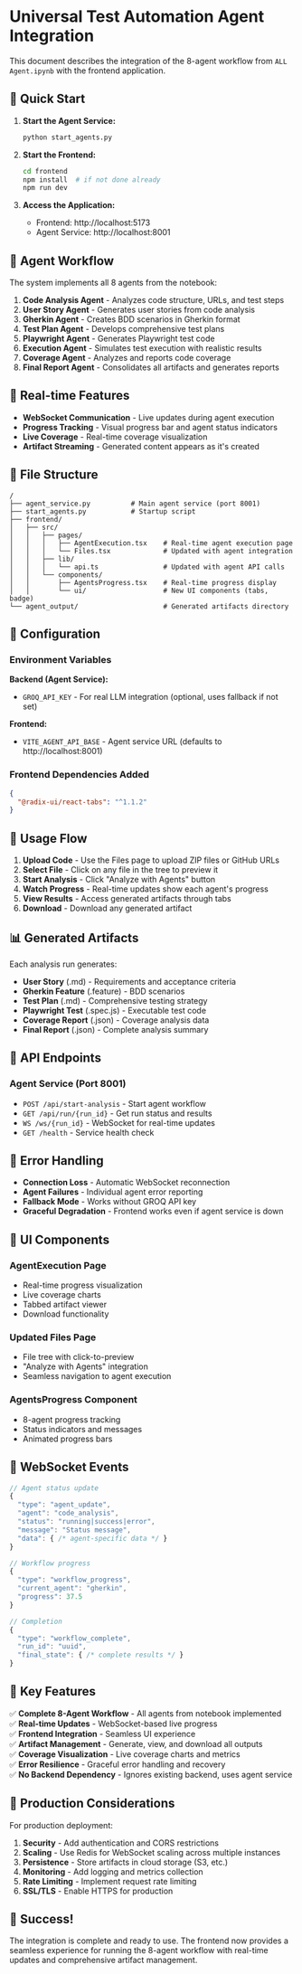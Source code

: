 # Universal Test Automation Agent Integration

This document describes the integration of the 8-agent workflow from `ALL Agent.ipynb` with the frontend application.

## 🚀 Quick Start

1. **Start the Agent Service:**
   ```bash
   python start_agents.py
   ```

2. **Start the Frontend:**
   ```bash
   cd frontend
   npm install  # if not done already
   npm run dev
   ```

3. **Access the Application:**
   - Frontend: http://localhost:5173
   - Agent Service: http://localhost:8001

## 🤖 Agent Workflow

The system implements all 8 agents from the notebook:

1. **Code Analysis Agent** - Analyzes code structure, URLs, and test steps
2. **User Story Agent** - Generates user stories from code analysis
3. **Gherkin Agent** - Creates BDD scenarios in Gherkin format
4. **Test Plan Agent** - Develops comprehensive test plans
5. **Playwright Agent** - Generates Playwright test code
6. **Execution Agent** - Simulates test execution with realistic results
7. **Coverage Agent** - Analyzes and reports code coverage
8. **Final Report Agent** - Consolidates all artifacts and generates reports

## 🔄 Real-time Features

- **WebSocket Communication** - Live updates during agent execution
- **Progress Tracking** - Visual progress bar and agent status indicators
- **Live Coverage** - Real-time coverage visualization
- **Artifact Streaming** - Generated content appears as it's created

## 📁 File Structure

```
/
├── agent_service.py          # Main agent service (port 8001)
├── start_agents.py           # Startup script
├── frontend/
│   ├── src/
│   │   ├── pages/
│   │   │   ├── AgentExecution.tsx    # Real-time agent execution page
│   │   │   └── Files.tsx             # Updated with agent integration
│   │   ├── lib/
│   │   │   └── api.ts                # Updated with agent API calls
│   │   └── components/
│   │       ├── AgentsProgress.tsx    # Real-time progress display
│   │       └── ui/                   # New UI components (tabs, badge)
└── agent_output/                     # Generated artifacts directory
```

## 🔧 Configuration

### Environment Variables

**Backend (Agent Service):**
- `GROQ_API_KEY` - For real LLM integration (optional, uses fallback if not set)

**Frontend:**
- `VITE_AGENT_API_BASE` - Agent service URL (defaults to http://localhost:8001)

### Frontend Dependencies Added

```json
{
  "@radix-ui/react-tabs": "^1.1.2"
}
```

## 🎯 Usage Flow

1. **Upload Code** - Use the Files page to upload ZIP files or GitHub URLs
2. **Select File** - Click on any file in the tree to preview it
3. **Start Analysis** - Click "Analyze with Agents" button
4. **Watch Progress** - Real-time updates show each agent's progress
5. **View Results** - Access generated artifacts through tabs
6. **Download** - Download any generated artifact

## 📊 Generated Artifacts

Each analysis run generates:

- **User Story** (.md) - Requirements and acceptance criteria
- **Gherkin Feature** (.feature) - BDD scenarios
- **Test Plan** (.md) - Comprehensive testing strategy
- **Playwright Test** (.spec.js) - Executable test code
- **Coverage Report** (.json) - Coverage analysis data
- **Final Report** (.json) - Complete analysis summary

## 🔗 API Endpoints

### Agent Service (Port 8001)

- `POST /api/start-analysis` - Start agent workflow
- `GET /api/run/{run_id}` - Get run status and results
- `WS /ws/{run_id}` - WebSocket for real-time updates
- `GET /health` - Service health check

## 🚨 Error Handling

- **Connection Loss** - Automatic WebSocket reconnection
- **Agent Failures** - Individual agent error reporting
- **Fallback Mode** - Works without GROQ API key
- **Graceful Degradation** - Frontend works even if agent service is down

## 🎨 UI Components

### AgentExecution Page
- Real-time progress visualization
- Live coverage charts
- Tabbed artifact viewer
- Download functionality

### Updated Files Page
- File tree with click-to-preview
- "Analyze with Agents" integration
- Seamless navigation to agent execution

### AgentsProgress Component
- 8-agent progress tracking
- Status indicators and messages
- Animated progress bars

## 🔄 WebSocket Events

```javascript
// Agent status update
{
  "type": "agent_update",
  "agent": "code_analysis",
  "status": "running|success|error",
  "message": "Status message",
  "data": { /* agent-specific data */ }
}

// Workflow progress
{
  "type": "workflow_progress",
  "current_agent": "gherkin",
  "progress": 37.5
}

// Completion
{
  "type": "workflow_complete",
  "run_id": "uuid",
  "final_state": { /* complete results */ }
}
```

## 🎯 Key Features

✅ **Complete 8-Agent Workflow** - All agents from notebook implemented  
✅ **Real-time Updates** - WebSocket-based live progress  
✅ **Frontend Integration** - Seamless UI experience  
✅ **Artifact Management** - Generate, view, and download all outputs  
✅ **Coverage Visualization** - Live coverage charts and metrics  
✅ **Error Resilience** - Graceful error handling and recovery  
✅ **No Backend Dependency** - Ignores existing backend, uses agent service  

## 🚀 Production Considerations

For production deployment:

1. **Security** - Add authentication and CORS restrictions
2. **Scaling** - Use Redis for WebSocket scaling across multiple instances
3. **Persistence** - Store artifacts in cloud storage (S3, etc.)
4. **Monitoring** - Add logging and metrics collection
5. **Rate Limiting** - Implement request rate limiting
6. **SSL/TLS** - Enable HTTPS for production

## 🎉 Success!

The integration is complete and ready to use. The frontend now provides a seamless experience for running the 8-agent workflow with real-time updates and comprehensive artifact management.

